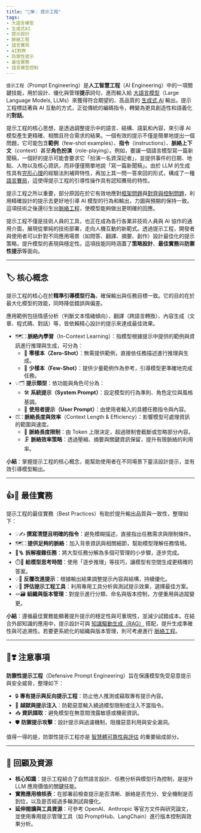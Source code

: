 ```yaml
---
title: "🌉🛠️💡 提示工程"  
tags:
- 大語言模型
- 生成式AI
- 提示設計
- 脈絡工程
- 語言賽局
- AI對齊
- 防禦性提示
- 最佳實務
- 語言模型控制
---
```

`提示工程`（Prompt Engineering）是**人工智慧工程**（AI Engineering）中的一項關鍵技能，用於設計、優化與管理**提示**詞句，進而輸入給 [大語言模型](02-07-large_language_models.zh-hant)（Large Language Models, LLMs）來獲得符合期望的、高品質的 [生成式 AI](06-05-analysis_generative.zh-hant) 輸出。提示工程標誌著與 AI 互動的方式，正從傳統的編碼指令，轉變為更具創造性和語義化的**對話**。

提示工程的核心思想，是透過調整提示中的語言、結構、語氣和內容，來引導 AI 模型產生更精確、相關且符合需求的結果。一個有效的提示不僅是簡單地提出一個問題，它可能包含**範例**（few-shot examples）、**指令**（instructions）、**脈絡上下文**（context）甚至**角色扮演**（role-playing）。例如，要讓一個語言模型寫一篇新聞稿，一個好的提示可能會要求它「扮演一名資深記者」，並提供事件的日期、地點、人物以及核心資訊，而非僅僅簡單地說「寫一篇新聞稿」。由於 LLM 的生成性具有[完形心理](01-05-Gestalt_Psychology.zh-hant)的經驗法則補齊特性，再加上其一問一答來回的形式，構成了一種[語言賽局](01-07-Language_Games.zh-hant)，這使得提示工程的引導性操作具有認知賽局的特性。

提示工程之所以重要，部分原因在於它有效地應對[框架問題](01-04-Frame_Problem.zh-hant)與[對齊與控制問題](01-06-AI_Alignment_Control_Problem.zh-hant)，利用精確設計的提示去更好地引導 AI 模型的行為和輸出，力圖與預期的保持一致。這項技術之後還衍生出[脈絡工程](10-05-context_engineering.zh-hant)，使模型能夠做出更明確的回應。

提示工程不僅是技術人員的工具，也正在成為各行各業非技術人員與 AI 協作的通用介面，展現從單純的技術部署，走向人機互動的新範式。透過提示工程，開發者與使用者可以針對不同應用場景（如問答、翻譯、摘要、創作）設計最佳化的提示策略，提升模型的表現與穩定性。這項技能同時涵蓋了**策略設計**、**最佳實務**與**防禦性提示**等面向。

***

## 🏷️ 核心概念

提示工程的核心在於**精準引導模型行為**，確保輸出與任務目標一致。它的目的在於最大化模型的效能，同時降低錯誤與偏差。

應用範例包括情感分析（判斷文本情緒傾向）、翻譯（跨語言轉換）、內容生成（文章、程式碼、對話）等，皆依賴精心設計的提示來達成最佳效果。

- 🗺⛶ **脈絡內學習**（In-Context Learning）：指模型根據提示中提供的範例與資訊進行推理與生成，可分為：
    - 📄 **零樣本（Zero-Shot）**：無需提供範例，直接依任務描述進行推理與生成。
    - 📑 **少樣本（Few-Shot）**：提供少量範例作為參考，引導模型更準確地完成任務。
- 💡🗂️ **提示類型**：依功能與角色可分為：
    - 🛠️ **系統提示（System Prompt）**：設定模型的行為準則、角色定位與風格基調。
    - 💬 **使用者提示（User Prompt）**：由使用者輸入的具體任務指令與內容。
- ⏰⛶  **脈絡長度與效率**（Context Length & Efficiency）：影響模型可處理資訊的範圍與速度。
    - 📏 **脈絡長度限制**：由 Token 上限決定，超過限制會截斷或忽略部分內容。
    - 🗜️ **脈絡效率策略**：透過壓縮、摘要與關鍵資訊保留，提升有限脈絡的利用率。

**小結**：掌握提示工程的核心概念，能幫助使用者在不同場景下靈活設計提示，並有效引導模型輸出。

***

## 👍💖 最佳實務

提示工程的最佳實務（Best Practices）有助於提升輸出品質與一致性，整理如下：

- 💡✍️ **撰寫清楚且明確的指令**：避免模糊描述，直接指出任務需求與限制條件。
- 🗺⛶ **提供足夠的脈絡**：加入背景資訊與相關細節，幫助模型理解任務情境。
- 🧐🪜 **拆解複雜任務**：將大型任務分解為多個可管理的小步驟，逐步完成。
- ⏱️🛃 **給模型思考時間**：使用「逐步推理」等技巧，讓模型有空間生成更精確的答案。
- 💡🔄 **反覆改進提示**：根據輸出結果調整提示內容與結構，持續優化。
- 💡🧰 **評估提示工程工具**：利用專用工具分析與測試提示效果，選擇最佳方案。
- 🪢🗃️ **組織與版本管理**：對提示進行分類、命名與版本控制，方便重用與追蹤變更。

**小結**：遵循最佳實務能顯著提升提示的穩定性與可重現性，並減少試錯成本。在結合外部知識的應用中，提示設計可與 [知識驅動生成（RAG）](10-04-retrieval_augmented_generation.zh-hant) 搭配，提升生成準確性與可追溯性。若要更系統化的組織與版本管理，則可考慮進行 [脈絡工程](10-05-context_engineering.zh-hant)。

***

## 🤞❣️ 注意事項

**防禦性提示工程**（Defensive Prompt Engineering）旨在保護模型免受惡意提示與安全威脅，整理如下：

- 🔒 **專有提示與反向提示工程**：防止他人推測或竊取專有提示內容。
- 🚫 **越獄與提示注入**：防範惡意輸入繞過模型限制或注入不當指令。
- 📥 **資訊擷取**：避免模型在無意間洩露敏感或機密資訊。
- 🛡️ **防禦提示攻擊**：設計提示與過濾機制，阻擋惡意利用與安全漏洞。

值得一得的是，防禦性提示工程亦是 [智慧體可靠性與評估](10-02-agent_reliability_evaluation.zh-hant) 的重要組成部分。

***

## 🌉 回顧及資源

* **核心知識**：提示工程結合了自然語言設計、任務分析與模型行為控制，是提升 LLM 應用價值的關鍵技能。
* **實務應用檢核表**：在部署前檢查提示是否清晰、脈絡是否充分、安全機制是否到位，以及是否經過多輪測試與優化。
* **延伸閱讀與工具資源**：可參考 OpenAI、Anthropic 等官方文件與研究論文，並使用專用提示管理工具（如 PromptHub、LangChain）進行版本控制與效果分析。
